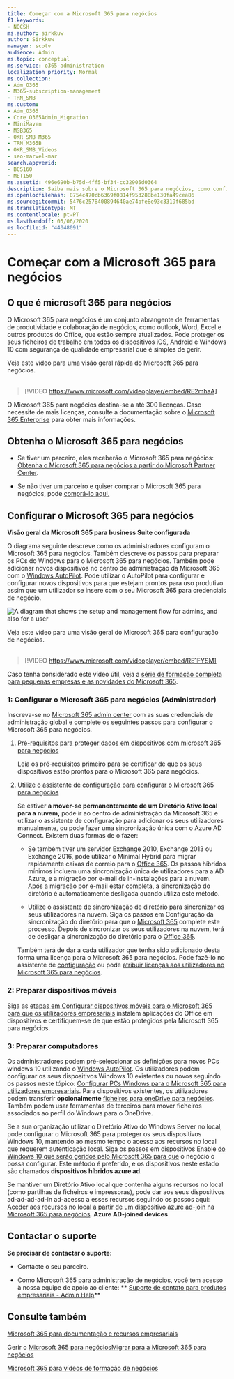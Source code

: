 ```yaml
---
title: Começar com a Microsoft 365 para negócios
f1.keywords:
- NOCSH
ms.author: sirkkuw
author: Sirkkuw
manager: scotv
audience: Admin
ms.topic: conceptual
ms.service: o365-administration
localization_priority: Normal
ms.collection:
- Adm_O365
- M365-subscription-management
- TRN_SMB
ms.custom:
- Adm_O365
- Core_O365Admin_Migration
- MiniMaven
- MSB365
- OKR_SMB_M365
- TRN_M365B
- OKR_SMB_Videos
- seo-marvel-mar
search.appverid:
- BCS160
- MET150
ms.assetid: 496e690b-b75d-4ff5-bf34-cc32905d0364
description: Saiba mais sobre o Microsoft 365 para negócios, como configurar e como preparar os dispositivos e Computadores dos seus utilizadores para garantir que estão protegidos pela Microsoft 365 para negócios.
ms.openlocfilehash: 8754c470cb6369f0814f953288be130fa49cea86
ms.sourcegitcommit: 5476c2578400894640ae74bfe8e93c3319f685bd
ms.translationtype: MT
ms.contentlocale: pt-PT
ms.lasthandoff: 05/06/2020
ms.locfileid: "44048091"
---
```

# <a name="get-started-with-microsoft-365-for-business"></a>Começar com a Microsoft 365 para negócios

## <a name="what-is-microsoft-365-for-business"></a>O que é microsoft 365 para negócios

O Microsoft 365 para negócios é um conjunto abrangente de ferramentas de produtividade e colaboração de negócios, como outlook, Word, Excel e outros produtos do Office, que estão sempre atualizados. Pode proteger os seus ficheiros de trabalho em todos os dispositivos iOS, Android e Windows 10 com segurança de qualidade empresarial que é simples de gerir.

Veja este vídeo para uma visão geral rápida do Microsoft 365 para negócios.<br><br>

> [!VIDEO https://www.microsoft.com/videoplayer/embed/RE2mhaA] 
  
O Microsoft 365 para negócios destina-se a até 300 licenças. Caso necessite de mais licenças, consulte a documentação sobre o [Microsoft 365 Enterprise](https://go.microsoft.com/fwlink/p/?linkid=860986) para obter mais informações. 
  
## <a name="get-microsoft-365-for-business"></a>Obtenha o Microsoft 365 para negócios

- Se tiver um parceiro, eles receberão o Microsoft 365 para negócios: [Obtenha o Microsoft 365 para negócios a partir do Microsoft Partner Center](get-microsoft-365-business.md).
    
- Se não tiver um parceiro e quiser comprar o Microsoft 365 para negócios, pode [comprá-lo aqui.](https://www.microsoft.com/microsoft-365/business)
    
## <a name="set-up-microsoft-365-for-business"></a>Configurar o Microsoft 365 para negócios

 **Visão geral da Microsoft 365 para business Suite configurada**
  
O diagrama seguinte descreve como os administradores configuram o Microsoft 365 para negócios. Também descreve os passos para preparar os PCs do Windows para o Microsoft 365 para negócios. Também pode adicionar novos dispositivos no centro de administração da Microsoft 365 com o [Windows AutoPilot](add-autopilot-devices-and-profile.md). Pode utilizar o AutoPilot para configurar e configurar novos dispositivos para que estejam prontos para uso produtivo assim que um utilizador se insere com o seu Microsoft 365 para credenciais de negócio.
  
![A diagram that shows the setup and management flow for admins, and also for a user](../media/249f81fc-7e79-44c7-8425-3a0b7b651c3b.png)

Veja este vídeo para uma visão geral do Microsoft 365 para configuração de negócios.<br><br>

> [!VIDEO https://www.microsoft.com/videoplayer/embed/RE1FYSM] 

Caso tenha considerado este vídeo útil, veja a [série de formação completa para pequenas empresas e as novidades do Microsoft 365](https://support.office.com/article/6ab4bbcd-79cf-4000-a0bd-d42ce4d12816).

  
### <a name="1-set-up-microsoft-365-for-business-admin"></a>1: Configurar o Microsoft 365 para negócios (Administrador)

Inscreva-se no [Microsoft 365 admin center](https://portal.office.com/adminportal/home) com as suas credenciais de administração global e complete os seguintes passos para configurar o Microsoft 365 para negócios. 
  
1. [Pré-requisitos para proteger dados em dispositivos com microsoft 365 para negócios](pre-requisites-for-data-protection.md)
    
    Leia os pré-requisitos primeiro para se certificar de que os seus dispositivos estão prontos para o Microsoft 365 para negócios.
    
2. [Utilize o assistente de configuração para configurar o Microsoft 365 para negócios](set-up.md)
    
    Se estiver **a mover-se permanentemente de um Diretório Ativo local para a nuvem,** pode ir ao centro de administração da Microsoft 365 e utilizar o assistente de configuração para adicionar os seus utilizadores manualmente, ou pode fazer uma sincronização única com o Azure AD Connect. Existem duas formas de o fazer: 
    
    - Se também tiver um servidor Exchange 2010, Exchange 2013 ou Exchange 2016, pode utilizar o Minimal Hybrid para migrar rapidamente caixas de correio para o [Office 365](https://support.office.com/article/fdecceed-0702-4af3-85be-f2a0013937ef). Os passos híbridos mínimos incluem uma sincronização única de utilizadores para a AD Azure, e a migração por e-mail de in-instalações para a nuvem. Após a migração por e-mail estar completa, a sincronização do diretório é automaticamente desligada quando utiliza este método.
    
    - Utilize o assistente de sincronização de diretório para sincronizar os seus utilizadores na nuvem. Siga os passos em Configuração da sincronização do diretório para que o [Microsoft 365](https://support.office.com/article/1b3b5318-6977-42ed-b5c7-96fa74b08846) complete este processo. Depois de sincronizar os seus utilizadores na nuvem, terá de desligar a sincronização do diretório para o [Office 365](https://support.office.com/article/ee5f861e-bd48-4267-83d1-a4ead4b4a00d).
    
    Também terá de dar a cada utilizador que tenha sido adicionado desta forma uma licença para o Microsoft 365 para negócios. Pode fazê-lo no assistente de [configuração](set-up.md) ou pode [atribuir licenças aos utilizadores no Microsoft 365 para negócios](https://docs.microsoft.com/microsoft-365/admin/add-users/add-users).
    
### <a name="2-prepare-mobile-devices"></a>2: Preparar dispositivos móveis

Siga as [etapas em Configurar dispositivos móveis para o Microsoft 365 para que os utilizadores empresariais](set-up-mobile-devices.md) instalem aplicações do Office em dispositivos e certifiquem-se de que estão protegidos pela Microsoft 365 para negócios. 
  
### <a name="3-prepare-pcs"></a>3: Preparar computadores

Os administradores podem pré-seleccionar as definições para novos PCs windows 10 utilizando o [Windows AutoPilot](add-autopilot-devices-and-profile.md). Os utilizadores podem configurar os seus dispositivos Windows 10 existentes ou novos seguindo os passos neste tópico: [Configurar PCs Windows para o Microsoft 365 para utilizadores empresariais](set-up-windows-devices.md). Para dispositivos existentes, os utilizadores podem transferir **opcionalmente** [ficheiros para oneDrive para negócios](move-files-to-onedrive.md). Também podem usar ferramentas de terceiros para mover ficheiros associados ao perfil do Windows para o OneDrive.
  
Se a sua organização utilizar o Diretório Ativo do Windows Server no local, pode configurar o Microsoft 365 para proteger os seus dispositivos Windows 10, mantendo ao mesmo tempo o acesso aos recursos no local que requerem autenticação local. Siga os passos em dispositivos Enable [do Windows 10 que serão geridos pelo Microsoft 365 para que](manage-windows-devices.md) o negócio o possa configurar. Este método é preferido, e os dispositivos neste estado são chamados **dispositivos híbridos azure ad**. 
  
Se mantiver um Diretório Ativo local que contenha alguns recursos no local (como partilhas de ficheiros e impressoras), pode dar aos seus dispositivos ad-ad-ad-ad-in ad-acesso a esses recursos seguindo os passos aqui: [Aceder aos recursos no local a partir de um dispositivo azure ad-join na Microsoft 365 para negócios](access-resources.md). **Azure AD-joined devices**
  
  
## <a name="contact-support"></a>Contactar o suporte

 **Se precisar de contactar o suporte:**
  
- Contacte o seu parceiro.
    
- Como Microsoft 365 para administração de negócios, você tem acesso à nossa equipe de apoio ao cliente: ** [Suporte de contato para produtos empresariais - Admin Help](https://support.office.com/article/32a17ca7-6fa0-4870-8a8d-e25ba4ccfd4b)**
    
## <a name="see-also"></a>Consulte também

[Microsoft 365 para documentação e recursos empresariais](https://go.microsoft.com/fwlink/p/?linkid=853701)
  
Gerir o [Microsoft 365 para negócios](manage.md)[Migrar para a Microsoft 365 para negócios](migrate-to-microsoft-365-business.md)

[Microsoft 365 para vídeos de formação de negócios](https://support.office.com/article/6ab4bbcd-79cf-4000-a0bd-d42ce4d12816) 
